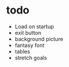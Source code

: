 # todo
- Load on startup
- exit button
- background picture
- fantasy font
- tables
- stretch goals
